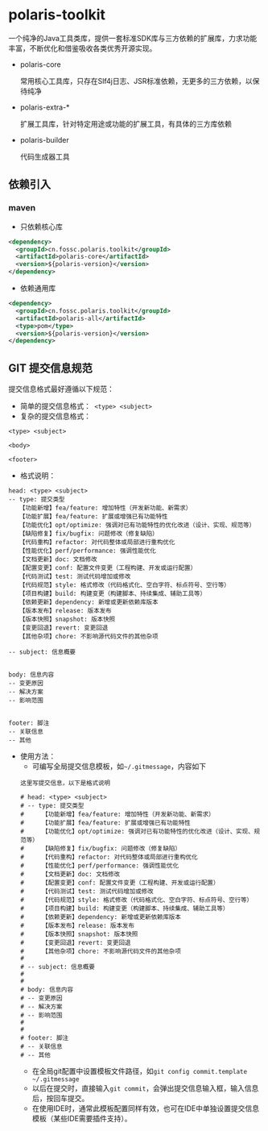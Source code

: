 # polaris-toolkit

一个纯净的Java工具类库，提供一套标准SDK库与三方依赖的扩展库，力求功能丰富，不断优化和借鉴吸收各类优秀开源实现。

- polaris-core

  常用核心工具库，只存在Slf4j日志、JSR标准依赖，无更多的三方依赖，以保待纯净

- polaris-extra-*

  扩展工具库，针对特定用途或功能的扩展工具，有具体的三方库依赖

- polaris-builder

  代码生成器工具

## 依赖引入

### maven

- 只依赖核心库
```xml
<dependency>
  <groupId>cn.fossc.polaris.toolkit</groupId>
  <artifactId>polaris-core</artifactId>
  <version>${polaris-version}</version>
</dependency>
```
- 依赖通用库
```xml
<dependency>
  <groupId>cn.fossc.polaris.toolkit</groupId>
  <artifactId>polaris-all</artifactId>
  <type>pom</type>
  <version>${polaris-version}</version>
</dependency>
```


## GIT 提交信息规范

提交信息格式最好遵循以下规范：

- 简单的提交信息格式：` <type> <subject>`
- 复杂的提交信息格式：
```
<type> <subject>

<body>

<footer>
```

- 格式说明：
```
head: <type> <subject>
-- type: 提交类型
   【功能新增】fea/feature: 增加特性（开发新功能、新需求）
   【功能扩展】fea/feature: 扩展或增强已有功能特性
   【功能优化】opt/optimize: 强调对已有功能特性的优化改进（设计、实现、规范等）
   【缺陷修复】fix/bugfix: 问题修改（修复缺陷）
   【代码重构】refactor: 对代码整体或局部进行重构优化
   【性能优化】perf/performance: 强调性能优化
   【文档更新】doc: 文档修改
   【配置变更】conf: 配置文件变更（工程构建、开发或运行配置）
   【代码测试】test: 测试代码增加或修改
   【代码规范】style: 格式修改（代码格式化、空白字符、标点符号、空行等）
   【项目构建】build: 构建变更（构建脚本、持续集成、辅助工具等）
   【依赖更新】dependency: 新增或更新依赖库版本
   【版本发布】release: 版本发布
   【版本快照】snapshot: 版本快照
   【变更回退】revert: 变更回退
   【其他杂项】chore: 不影响源代码文件的其他杂项

-- subject: 信息概要


body: 信息内容
-- 变更原因
-- 解决方案
-- 影响范围


footer: 脚注
-- 关联信息
-- 其他
```

- 使用方法：
  - 可编写全局提交信息模板，如`~/.gitmessage`，内容如下
  ```
  这里写提交信息，以下是格式说明

  # head: <type> <subject>
  # -- type: 提交类型
  #     【功能新增】fea/feature: 增加特性（开发新功能、新需求）
  #     【功能扩展】fea/feature: 扩展或增强已有功能特性
  #     【功能优化】opt/optimize: 强调对已有功能特性的优化改进（设计、实现、规范等）
  #     【缺陷修复】fix/bugfix: 问题修改（修复缺陷）
  #     【代码重构】refactor: 对代码整体或局部进行重构优化
  #     【性能优化】perf/performance: 强调性能优化
  #     【文档更新】doc: 文档修改
  #     【配置变更】conf: 配置文件变更（工程构建、开发或运行配置）
  #     【代码测试】test: 测试代码增加或修改
  #     【代码规范】style: 格式修改（代码格式化、空白字符、标点符号、空行等）
  #     【项目构建】build: 构建变更（构建脚本、持续集成、辅助工具等）
  #     【依赖更新】dependency: 新增或更新依赖库版本
  #     【版本发布】release: 版本发布
  #     【版本快照】snapshot: 版本快照
  #     【变更回退】revert: 变更回退
  #     【其他杂项】chore: 不影响源代码文件的其他杂项
  #
  # -- subject: 信息概要
  #
  #
  # body: 信息内容
  # -- 变更原因
  # -- 解决方案
  # -- 影响范围
  #
  #
  # footer: 脚注
  # -- 关联信息
  # -- 其他
  ```
  - 在全局git配置中设置模板文件路径，如`git config commit.template ~/.gitmessage`
  - 以后在提交时，直接输入`git commit`，会弹出提交信息输入框，输入信息后，按回车提交。
  - 在使用IDE时，通常此模板配置同样有效，也可在IDE中单独设置提交信息模板（某些IDE需要插件支持）。

